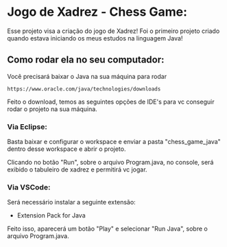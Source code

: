 # Jogo de Xadrez - Chess Game:
Esse projeto visa a criação do jogo de Xadrez! Foi o primeiro projeto criado quando estava iniciando os meus estudos na linguagem Java!

## Como rodar ela no seu computador:
Você precisará baixar o Java na sua máquina para rodar

    https://www.oracle.com/java/technologies/downloads

Feito o download, temos as seguintes opções de IDE's para vc conseguir rodar o projeto na sua máquina.

### Via Eclipse:
Basta baixar e configurar o workspace e enviar a pasta "chess_game_java" dentro desse workspace e abrir o projeto.

Clicando no botão "Run", sobre o arquivo Program.java, no console, será exibido o tabuleiro de xadrez e permitirá vc jogar.

### Via VSCode:
Será necessário instalar a seguinte extensão:

- Extension Pack for Java

Feito isso, aparecerá um botão "Play" e selecionar "Run Java", sobre o arquivo Program.java.
